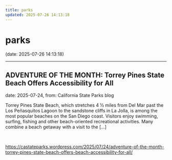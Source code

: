```yaml
---
title: parks
updated: 2025-07-26 14:13:18
---
```


# parks

(date: 2025-07-26 14:13:18)

---

## ADVENTURE OF THE MONTH: Torrey Pines State Beach Offers Accessibility for All

date: 2025-07-24, from: California State Parks blog

Torrey Pines State Beach, which stretches 4 ½ miles from Del Mar past the Los Peñasquitos Lagoon to the sandstone cliffs in La Jolla, is among the most popular beaches on the San Diego coast. Visitors enjoy swimming, surfing, fishing and other beach-oriented recreational activities. Many combine a beach getaway with a visit to the [&#8230;] 

<br> 

<https://castateparks.wordpress.com/2025/07/24/adventure-of-the-month-torrey-pines-state-beach-offers-beach-accessibility-for-all/>

